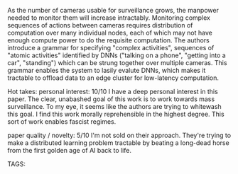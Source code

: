 As the number of cameras usable for surveillance grows, the manpower needed to monitor them will increase intractably. Monitoring complex sequences of actions between cameras requires distribution of computation over many individual nodes, each of which may not have enough compute power to do the requisite computation. The authors introduce a grammar for specifying "complex activities", sequences of "atomic activities" identified by DNNs ("talking on a phone", "getting into a car", "standing") which can be strung together over multiple cameras. This grammar enables the system to lasily evalute DNNs, which makes it tractable to offload data to an edge cluster for low-latency computation.

Hot takes:
personal interest: 10/10
I have a deep personal interest in this paper. The clear, unabashed goal of this work is to work towards mass surveillance. To my eye, it seems like the authors are trying to whitewash this goal. I find this work morally reprehensible in the highest degree. This sort of work enables fascist regimes.

paper quality / novelty: 5/10
I'm not sold on their approach. They're trying to make a distributed learning problem tractable by beating a long-dead horse from the first golden age of AI back to life.

TAGS: 